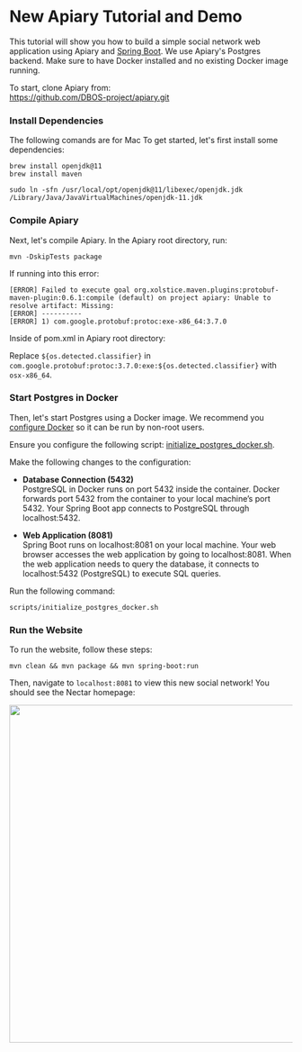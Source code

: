 
# New Apiary Tutorial and Demo

This tutorial will show you how to build a simple social network web application using Apiary and [Spring Boot](https://spring.io/projects/spring-boot). We use Apiary's Postgres backend. Make sure to have Docker installed and no existing Docker image running.


To start, clone Apiary from:  
https://github.com/DBOS-project/apiary.git

### Install Dependencies

The following comands are for Mac
To get started, let's first install some dependencies:

```shell
brew install openjdk@11
brew install maven
```

```shell
sudo ln -sfn /usr/local/opt/openjdk@11/libexec/openjdk.jdk /Library/Java/JavaVirtualMachines/openjdk-11.jdk
```

### Compile Apiary

Next, let's compile Apiary. In the Apiary root directory, run:

```shell
mvn -DskipTests package
```

If running into this error:

```shell
[ERROR] Failed to execute goal org.xolstice.maven.plugins:protobuf-maven-plugin:0.6.1:compile (default) on project apiary: Unable to resolve artifact: Missing:
[ERROR] ----------
[ERROR] 1) com.google.protobuf:protoc:exe-x86_64:3.7.0
```

Inside of pom.xml in Apiary root directory:

Replace `${os.detected.classifier}` in `com.google.protobuf:protoc:3.7.0:exe:${os.detected.classifier}` with `osx-x86_64`.

### Start Postgres in Docker

Then, let's start Postgres using a Docker image. We recommend you [configure Docker](https://docs.docker.com/engine/install/linux-postinstall/) so it can be run by non-root users.

Ensure you configure the following script: [initialize_postgres_docker.sh](apiary/scripts/initialize_postgres_docker.sh).

Make the following changes to the configuration:

- **Database Connection (5432)**  
  PostgreSQL in Docker runs on port 5432 inside the container. Docker forwards port 5432 from the container to your local machine’s port 5432. Your Spring Boot app connects to PostgreSQL through localhost:5432.

- **Web Application (8081)**  
  Spring Boot runs on localhost:8081 on your local machine. Your web browser accesses the web application by going to localhost:8081. When the web application needs to query the database, it connects to localhost:5432 (PostgreSQL) to execute SQL queries.

Run the following command:

```shell
scripts/initialize_postgres_docker.sh
```

### Run the Website

To run the website, follow these steps:

```shell
mvn clean && mvn package && mvn spring-boot:run
```

Then, navigate to `localhost:8081` to view this new social network! You should see the Nectar homepage:

<img src="https://storage.googleapis.com/apiary_public/nectar_network_homepage.png" width="600">
